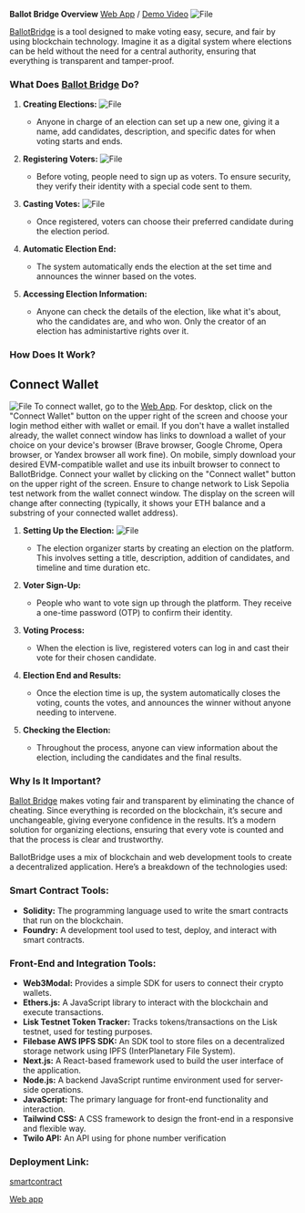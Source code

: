 **Ballot Bridge Overview**
[Web App](https://ballotbridge.vercel.app/) / [Demo Video](https://youtu.be/zVzt6g1CVs8?si=Av0CrL3Zv_vYHC1M)
![File](https://ipfs.filebase.io/ipfs/QmYBTGnXtZiSvYJnq63YHcV9UmL6ex4VKaytQAgVacjkpZ)

[BallotBridge](https://ballotbridge.vercel.app/) is a tool designed to make voting easy, secure, and fair by using blockchain technology. Imagine it as a digital system where elections can be held without the need for a central authority, ensuring that everything is transparent and tamper-proof.

### What Does [Ballot Bridge](https://ballotbridge.vercel.app/) Do?

1. **Creating Elections:** 
![File](https://ipfs.filebase.io/ipfs/QmbFt962D27dwpMXQT94WcCqgg3124KEKt6iCjAihzRzsR)
   - Anyone in charge of an election can set up a new one, giving it a name, add candidates, description, and specific dates for when voting starts and ends.

2. **Registering Voters:**
![File](https://ipfs.filebase.io/ipfs/QmcK4v8XaDsNx9r6pwJ9xcPKDqxkcjkKiqFUHJ24HqsYXU)
   - Before voting, people need to sign up as voters. To ensure security, they verify their identity with a special code sent to them.

3. **Casting Votes:**
![File](https://ipfs.filebase.io/ipfs/QmWrgtLXnhDM1FK7m5gxXFEtmcHChxH1zJnMnYoDrCk7E6)
   - Once registered, voters can choose their preferred candidate during the election period.

4. **Automatic Election End:**
   - The system automatically ends the election at the set time and announces the winner based on the votes.

5. **Accessing Election Information:**
   - Anyone can check the details of the election, like what it's about, who the candidates are, and who won. Only the creator of an election has administartive rights over it.

### How Does It Work?
## Connect Wallet
![File](https://ipfs.filebase.io/ipfs/QmaCYtfuue43qkkXhyE8D1adYjk9b2zJWjsrFjD3QVT4CF)
To connect wallet, go to the [Web App](https://ballotbridge.vercel.app). For desktop, click on the "Connect Wallet" button on the upper right of the screen and choose your login method either with wallet or email. If you don't have a wallet installed already, the wallet connect window has links to download a wallet of your choice on your device's browser (Brave browser, Google Chrome, Opera browser, or Yandex browser all work fine). On mobile, simply download your desired EVM-compatible wallet and use its inbuilt browser to connect to BallotBridge. Connect your wallet by clicking on the "Connect wallet" button on the upper right of the screen. Ensure to change network to Lisk Sepolia test network from the wallet connect window. The display on the screen will change after connecting (typically, it shows your ETH balance and a substring of your connected wallet address).

1. **Setting Up the Election:**
![File](https://ipfs.filebase.io/ipfs/QmcZHi9hm6M4JWsefkJEAsZEkE68emVpoL85mnbtWSkzTP)
   - The election organizer starts by creating an election on the platform. This involves setting a title, description, addition of candidates, and timeline and time duration etc.

2. **Voter Sign-Up:**
   - People who want to vote sign up through the platform. They receive a one-time password (OTP) to confirm their identity.

3. **Voting Process:**
   - When the election is live, registered voters can log in and cast their vote for their chosen candidate.

4. **Election End and Results:**
   - Once the election time is up, the system automatically closes the voting, counts the votes, and announces the winner without anyone needing to intervene.

5. **Checking the Election:**
   - Throughout the process, anyone can view information about the election, including the candidates and the final results.

### Why Is It Important?

[Ballot Bridge](https://ballotbridge.vercel.app/)  makes voting fair and transparent by eliminating the chance of cheating. Since everything is recorded on the blockchain, it’s secure and unchangeable, giving everyone confidence in the results. It’s a modern solution for organizing elections, ensuring that every vote is counted and that the process is clear and trustworthy.

BallotBridge uses a mix of blockchain and web development tools to create a decentralized application. Here’s a breakdown of the technologies used:

### **Smart Contract Tools:**
- **Solidity:** The programming language used to write the smart contracts that run on the blockchain.
- **Foundry:** A development tool used to test, deploy, and interact with smart contracts.

### **Front-End and Integration Tools:**
- **Web3Modal:** Provides a simple SDK for users to connect their crypto wallets.
- **Ethers.js:** A JavaScript library to interact with the blockchain and execute transactions.
- **Lisk Testnet Token Tracker:** Tracks tokens/transactions on the Lisk testnet, used for testing purposes.
- **Filebase AWS IPFS SDK:** An SDK tool to store files on a decentralized storage network using IPFS (InterPlanetary File System).
- **Next.js:** A React-based framework used to build the user interface of the application.
- **Node.js:** A backend JavaScript runtime environment used for server-side operations.
- **JavaScript:** The primary language for front-end functionality and interaction.
- **Tailwind CSS:** A CSS framework to design the front-end in a responsive and flexible way.
- **Twilo API:** An API using for phone number verification

### **Deployment Link:**
[smartcontract](https://sepolia-blockscout.lisk.com/address/0xee6d93ae79710c78fa3149c915b3819a30d629a8)

[Web app](https://ballotbridge.vercel.app/)
